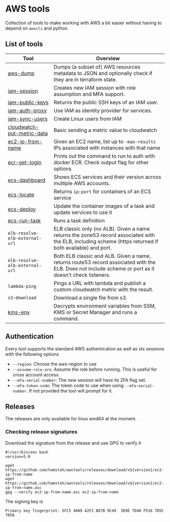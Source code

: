 # AWS tools

Collection of tools to make working with AWS a bit easier without having to depend on `awscli` and python.

## List of tools

| Tool                                                     | Overview                                                                                                        |
|----------------------------------------------------------|-----------------------------------------------------------------------------------------------------------------|
| [aws-dump](aws/dump)                                     | Dumps (a subset of) AWS resources metadata to JSON and optionally check if they are in terraform state.         |
| [iam-session](iam/session/)                              | Creates new IAM session with role assumption and MFA support.                                                   |
| [iam-public-keys](iam/public-ssh-keys)                   | Returns the public SSH keys of an IAM user.                                                                     |
| [iam-auth-proxy](iam/auth-proxy)                         | Use IAM as identity provider for services.                                                                      |
| [iam-sync-users](iam/sync-users)                         | Create Linux users from IAM                                                                                     |
| [cloudwatch-put-metric-data](cloudwatch/put-metric-data) | Basic sending a metric value to cloudwatch                                                                      |
| [ec2-ip-from-name](ec2/ip-from-name)                     | Given an EC2 name, list up to `-max-results` IPs associated with instances with that name                       |
| [ecr-get-login](ecr/get-login)                           | Prints out the command to run to auth with docker ECR. Check output flag for other options                      |
| [ecs-dashboard](ecs/dashboard)                           | Shows ECS services and their version across multiple AWS accounts.                                              |
| [ecs-locate](ecs/locate)                                 | Returns `ip:port` for containers of an ECS service                                                              |
| [ecs-deploy](ecs/dashboard)                              | Update the container images of a task and update services to use it                                             |
| [ecs-run-task](ecs/run-task)                             | Runs a task definition                                                                                          |
| `elb-resolve-elb-external-url`                           | ELB classic only (no ALB). Given a name returns the zone53 record associated with the ELB, including scheme (https returned if both available) and port.|
| `elb-resolve-alb-external-url`                           | Both ELB classic and ALB. Given a name, returns route53 record associated with the ELB. Does not include scheme or port as it doesn't check listeners. |
| `lambda-ping`                                            | Pings a URL with lambda and publish a custom cloudwatch metric with the result.                                 |
| `s3-download`                                            | Download a single file from s3.                                                                                 |
| [kms-env](kms/env/)                                      | Decrypts environment variables from SSM, KMS or Secret Manager and runs a command.                              |

## Authentication

Every tool supports the standard AWS authentication as well as sts sessions with the following options

* `--region`: Choose the aws-region to use
* `--assume-role-arn`: Assume the role before running. This is useful for cross account access.
* `--mfa-serial-number`: The new session will have its 2FA flag set.
* `--mfa-token-code`: The token code to use when using `--mfa-serial-number`. If not provided the tool will prompt for it.

## Releases

The releases are only available for linux amd64 at the moment.

### Checking release signatures

Download the signature from the release and use GPG to verify it

```
#!/usr/bin/env bash
version=5.0

wget https://github.com/hamstah/awstools/releases/download/v${version}/ec2-ip-from-name
wget https://github.com/hamstah/awstools/releases/download/v${version}/ec2-ip-from-name.asc
gpg --verify ec2-ip-from-name.asc ec2-ip-from-name
```

The signing key is

```
Primary key fingerprint: 5FC5 40A9 A2F2 B87B 9C49  3D9E 7D40 F516 7D5C 7058
```
